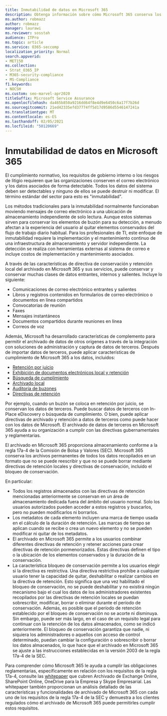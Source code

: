 ```yaml
---
title: Inmutabilidad de datos en Microsoft 365
description: Obtenga información sobre cómo Microsoft 365 conserva los datos de forma detectable para abordar el cumplimiento normativo, los requisitos de gobierno interno y los riesgos de litigio.
ms.author: robmazz
author: robmazz
manager: laurawi
ms.reviewer: sosstah
audience: ITPro
ms.topic: article
ms.service: O365-seccomp
localization_priority: Normal
search.appverid:
- MET150
ms.collection:
- Strat_O365_IP
- M365-security-compliance
- MS-Compliance
f1.keywords:
- NOCSH
ms.custom: seo-marvel-apr2020
titleSuffix: Microsoft Service Assurance
ms.openlocfilehash: da465b850a9216dd64f8e4d9e6450c6a17f7b26d
ms.sourcegitcommit: 21ed42335efd37774ff5d17d9586d5546147241a
ms.translationtype: MT
ms.contentlocale: es-ES
ms.lasthandoff: 02/05/2021
ms.locfileid: "50120669"
---
```

# <a name="data-immutability-in-microsoft-365"></a>Inmutabilidad de datos en Microsoft 365

El cumplimiento normativo, los requisitos de gobierno interno o los riesgos de litigio requieren que las organizaciones conserven el correo electrónico y los datos asociados de forma detectable. Todos los datos del sistema deben ser detectables y ninguno de ellos se puede destruir ni modificar. El término estándar del sector para esto es "inmutabilidad".

Los métodos tradicionales para la inmutabilidad normalmente funcionaban moviendo mensajes de correo electrónico a una ubicación de almacenamiento independiente de solo lectura. Aunque estos sistemas sirven para conservar los elementos de buzón para su detección, a menudo afectan a la experiencia del usuario al quitar elementos conservados del flujo de trabajo diario habitual. Para los profesionales de TI, este enfoque de inmutabilidad requiere la implementación y el mantenimiento continuo de una infraestructura de almacenamiento y servidor independiente. La detección se realiza con herramientas externas al sistema de correo e incluye costos de implementación y mantenimiento asociados.

A través de las características de directiva de conservación y retención local del archivado en Microsoft 365 y sus servicios, puede conservar y conservar muchas clases de datos entrantes, internos y salientes. Incluye lo siguiente:

- Comunicaciones de correo electrónico entrantes y salientes
- Libros y registros contenidos en formularios de correo electrónico o documentos en línea compartidos
- Convocatorias de reunión
- Faxes
- Mensajes instantáneos
- Documentos compartidos durante reuniones en línea
- Correos de voz

Además, Microsoft ha desarrollado características de [](https://support.office.com/article/Archiving-third-party-data-in-Office-365-0ce338d5-3666-4a18-86ab-c6910ff408cc) complemento para permitir el archivado de datos de otros orígenes a través de la integración con soluciones de administración y captura de datos de terceros. Después de importar datos de terceros, puede aplicar características de cumplimiento de Microsoft 365 a los datos, incluidos:

- [Retención por juicio](/microsoft-365/compliance/create-a-litigation-hold)
- [Exhibición de documentos electrónicos local y retención](/microsoft-365/compliance/manage-legal-investigations)
- [Búsqueda de cumplimiento](/microsoft-365/compliance/search-for-content)
- [Archivado local](/microsoft-365/compliance/enable-archive-mailboxes)
- [Auditoría de buzones](/microsoft-365/compliance/enable-mailbox-auditing)
- [Directivas de retención](/microsoft-365/compliance/retention-policies)

Por ejemplo, cuando un buzón se coloca en retención por juicio, se conservan los datos de terceros. Puede buscar datos de terceros con In-Place eDiscovery o búsqueda de cumplimiento. O bien, puede aplicar directivas de archivado y retención a datos de terceros como puede hacer con los datos de Microsoft. El archivado de datos de terceros en Microsoft 365 ayuda a su organización a cumplir con las directivas gubernamentales y reglamentarias.

El archivado en Microsoft 365 proporciona almacenamiento conforme a la regla 17a-4 de la Comisión de Bolsa y Valores (SEC). Microsoft 365 conserva los archivos permanentes de todos los datos recopilados en un formato que no se puede reescribir y que no se puede borrar mediante directivas de retención locales y directivas de conservación, incluido el bloqueo de conservación.

En particular:

- Todos los registros almacenados con las directivas de retención mencionadas anteriormente se conservan en un área de almacenamiento dedicada fuera del ámbito del usuario normal. Solo los usuarios autorizados pueden acceder a estos registros y buscarlos, pero no pueden modificarlos ni borrarlos.
- Los metadatos de cada elemento incluyen una marca de tiempo usada en el cálculo de la duración de retención. Las marcas de tiempo se aplican cuando se recibe o crea un nuevo elemento y no se pueden modificar ni quitar de los metadatos.
- El archivado en Microsoft 365 permite a los usuarios combinar diferentes directivas de retención y retener acciones para crear directivas de retención pormenorizados. Estas directivas definen el tipo o la ubicación de los elementos conservados y la duración de la conservación.
- La característica bloqueo de conservación permite a los usuarios elegir si la directiva es restrictiva. Una directiva restrictiva prohíbe a cualquier usuario tener la capacidad de quitar, deshabilitar o realizar cambios en la directiva de retención. Esto significa que una vez habilitado el bloqueo de conservación, no se puede deshabilitar y no existirá ningún mecanismo bajo el cual los datos de los administradores existentes recopilados por las directivas de retención locales se puedan sobrescribir, modificar, borrar o eliminar durante el período de conservación. Además, es posible que el período de retención establecido por el bloqueo de conservación no se acorte ni disminuya. Sin embargo, puede ser más largo, en el caso de un requisito legal para continuar con la retención de los datos almacenados, como se indicó anteriormente. El bloqueo de conservación garantiza que nadie, ni siquiera los administradores o aquellos con acceso de control determinado, puedan cambiar la configuración o sobrescribir o borrar los datos almacenados, lo que hace que el archivado en Microsoft 365 se ajuste a las instrucciones establecidas en la versión 2003 de la regla 17a-4 de la SEC.

Para comprender cómo Microsoft 365 le ayuda a cumplir las obligaciones reglamentarias, específicamente en relación con los requisitos de la regla 17a-4, consulte las [whitepaper](https://www.microsoft.com/microsoft-365/blog/wp-content/uploads/2015/11/Microsoft-EOA-White-Paper.pdf) que cubren Archivado de Exchange Online, SharePoint Online, OneDrive para la Empresa y Skype Empresarial. Las whitepaper también proporcionan un análisis detallado de las características y funcionalidades de archivado de Microsoft 365 con cada uno de los requisitos de la regla 17a-4 de la SEC y demuestra a los clientes regulados cómo el archivado de Microsoft 365 puede permitirles cumplir estos requisitos.
